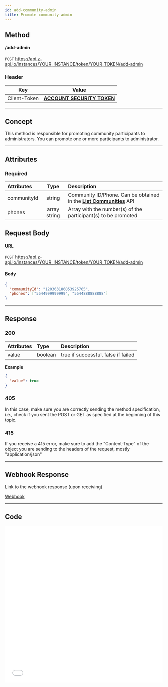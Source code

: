 ```yaml
---
id: add-community-admin
title: Promote community admin
---
```


## Method

#### /add-admin

`POST` https://api.z-api.io/instances/YOUR_INSTANCE/token/YOUR_TOKEN/add-admin

### Header

|      Key       |            Value            |
| :------------: |     :-----------------:     |
|  Client-Token  | **[ACCOUNT SECURITY TOKEN](../security/client-token)** |
---

## Concept

This method is responsible for promoting community participants to administrators. You can promote one or more participants to administrator.

---

## Attributes

### Required

| Attributes | Type | Description |
| :-- | :-: | :-- |
| communityId | string | Community ID/Phone. Can be obtained in the **[List Communities](./list-communities.md)** API |
| phones | array string | Array with the number(s) of the participant(s) to be promoted |

## Request Body

#### URL

`POST` https://api.z-api.io/instances/YOUR_INSTANCE/token/YOUR_TOKEN/add-admin

#### Body

```json
{
  "communityId": "120363186053925765",
  "phones": ["5544999999999", "5544888888888"]
}
```

---

## Response

### 200

| Attributes | Type    | Description                                           |
| :-------- | :------ | :-------------------------------------------------- |
| value     | boolean | true if successful, false if failed                  |

**Example**

```json
{
  "value": true
}
```

### 405

In this case, make sure you are correctly sending the method specification, i.e., check if you sent the POST or GET as specified at the beginning of this topic.

### 415

If you receive a 415 error, make sure to add the "Content-Type" of the object you are sending to the headers of the request, mostly "application/json"

---

## Webhook Response

Link to the webhook response (upon receiving)

[Webhook](../webhooks/on-message-received#response)

---

## Code

<iframe src="//api.apiembed.com/?source=https://raw.githubusercontent.com/Z-API/z-api-docs/main/json-examples/add-community-admin.json&targets=all" frameborder="0" scrolling="no" width="100%" height="500px" seamless></iframe>
